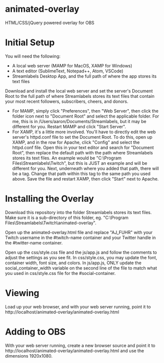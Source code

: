 # animated-overlay
HTML/CSS/jQuery powered overlay for OBS

# Initial Setup
You will need the following:
- A local web server (MAMP for MacOS, XAMP for Windows)
- A text editor (SublimeText, Notepad++, Atom, VSCode)
- Streamlabels Desktop App, and the full path of where the app stores its text files

Download and install the local web server and set the server's Document Root to the full path of where Streamlabels stores its text files that contain your most recent followers, subscribers, cheers, and donors.

- For MAMP, simply click "Preferences", then "Web Server", then click the folder icon next to "Document Root" and select the applicable folder. For me, this is in /Users/aaron/Documents/Streamlabels, but it may be different for you. Restart MAMP and click "Start Server".
- For XAMP, it's a little more involved. You'll have to directly edit the web server's httpd.conf file to set the Document Root. To do this, open up XAMP, and in the row for Apache, click "Config" and select the httpd.conf file. Open this in your text editor and search for "Document Root", then replace the default path with the path where Streamlabels stores its text files. An example would be "C:\Program Files\Streamlabels\Twitch", but this is JUST an example and will be different for you. Next, underneath where you added that path, there will be a <DocumentRoot> tag. Change that path within this tag to the same path you used above. Save the file and restart XAMP, then click "Start" next to Apache.
  
# Installing the Overlay
Download this repository into the folder Streamlabels stores its text files. Make sure it is a sub-directory of this folder, eg. "C:\Program Files\Streamlabels\Twitch\animated-overlay\".

Open up the animated-overlay.html file and replace "AJ_FUHR" with your Twitch username in the #twitch-name container and your Twitter handle in the #twitter-name container. 

Open up the css/style.css file and the js/app.js and follow the comments to adjust the settings as you see fit. In css/style.css, you may update the font, container width, font size, and colors. In js/app.js, ONLY update the social_container_width variable on the second line of the file to match what you used in css/style.css file for the #social-container.

# Viewing
Load up your web browser, and with your web server running, point it to http://localhost/animated-overlay/animated-overlay.html

# Adding to OBS
With your web server running, create a new browser source and point it to http://localhost/animated-overlay/animated-overlay.html and use the dimensions 1920x1080.

